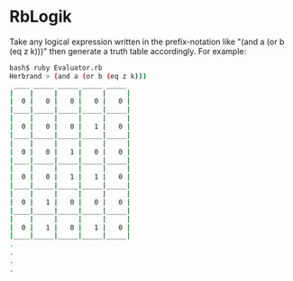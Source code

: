 # RbLogik

Take any logical expression written in the prefix-notation like "(and a (or b (eq z k)))" then 
generate a truth table accordingly.
For example:
```bash
bash$ ruby Evaluator.rb
Herbrand > (and a (or b (eq z k)))
 ____ _____ _____ _____ _____ 
|    |     |     |     |     |
|  0 |   0 |   0 |   0 |   0 |
|____|_____|_____|_____|_____|
|    |     |     |     |     |
|  0 |   0 |   0 |   1 |   0 |
|____|_____|_____|_____|_____|
|    |     |     |     |     |
|  0 |   0 |   1 |   0 |   0 |
|____|_____|_____|_____|_____|
|    |     |     |     |     |
|  0 |   0 |   1 |   1 |   0 |
|____|_____|_____|_____|_____|
|    |     |     |     |     |
|  0 |   1 |   0 |   0 |   0 |
|____|_____|_____|_____|_____|
|    |     |     |     |     |
|  0 |   1 |   0 |   1 |   0 |
|____|_____|_____|_____|_____|
.
.
.
.
```
